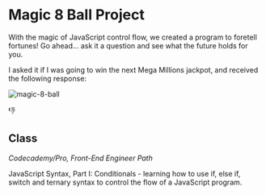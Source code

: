 # Magic 8 Ball Project

With the magic of JavaScript control flow, we created a program to foretell fortunes! Go ahead... ask it a question and see what the future holds for you.

I asked it if I was going to win the next Mega Millions jackpot, and received the following response:

![magic-8-ball](https://user-images.githubusercontent.com/60168324/122629647-7b193c80-d073-11eb-88d7-279b8a0709ad.jpg)

:thumbsdown:


## Class
*Codecademy/Pro, Front-End Engineer Path*

JavaScript Syntax, Part I: Conditionals - learning how to use if, else if, switch and ternary syntax to control the flow of a JavaScript program.
